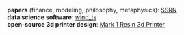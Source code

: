 **papers** (finance, modeling, philosophy, metaphysics): [SSRN](https://papers.ssrn.com/sol3/cf_dev/AbsByAuth.cfm?per_id=4163481) </br>
**data science software**: [wind_ts](https://www.windts.app/app/wind_ts) </br>
**open-source 3d printer design**: [Mark 1 Resin 3d Printer](https://nelson-n.github.io/Mark1.github.io/) </br>
